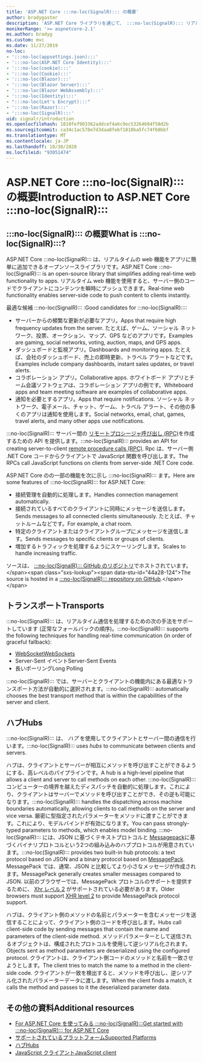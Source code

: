 ```yaml
---
title: 'ASP.NET Core :::no-loc(SignalR)::: の概要'
author: bradygaster
description: 'ASP.NET Core ライブラリを通じて、 :::no-loc(SignalR)::: リアルタイムの機能をアプリに簡単に追加する方法について説明します。'
monikerRange: '>= aspnetcore-2.1'
ms.author: bradyg
ms.custom: mvc
ms.date: 11/27/2019
no-loc:
- ':::no-loc(appsettings.json):::'
- ':::no-loc(ASP.NET Core Identity):::'
- ':::no-loc(cookie):::'
- ':::no-loc(Cookie):::'
- ':::no-loc(Blazor):::'
- ':::no-loc(Blazor Server):::'
- ':::no-loc(Blazor WebAssembly):::'
- ':::no-loc(Identity):::'
- ":::no-loc(Let's Encrypt):::"
- ':::no-loc(Razor):::'
- ':::no-loc(SignalR):::'
uid: signalr/introduction
ms.openlocfilehash: 1810fef903362addcef4a6c9ec53264604f58d2b
ms.sourcegitcommit: ca34c1ac578e7d3daa0febf1810ba5fc74f60bbf
ms.translationtype: MT
ms.contentlocale: ja-JP
ms.lasthandoff: 10/30/2020
ms.locfileid: "93051474"
---
```

# <a name="introduction-to-aspnet-core-no-locsignalr"></a><span data-ttu-id="44a28-103">ASP.NET Core :::no-loc(SignalR)::: の概要</span><span class="sxs-lookup"><span data-stu-id="44a28-103">Introduction to ASP.NET Core :::no-loc(SignalR):::</span></span>

## <a name="what-is-no-locsignalr"></a><span data-ttu-id="44a28-104">:::no-loc(SignalR)::: の概要</span><span class="sxs-lookup"><span data-stu-id="44a28-104">What is :::no-loc(SignalR):::?</span></span>

<span data-ttu-id="44a28-105">ASP.NET Core :::no-loc(SignalR)::: は、リアルタイムの web 機能をアプリに簡単に追加できるオープンソースライブラリです。</span><span class="sxs-lookup"><span data-stu-id="44a28-105">ASP.NET Core :::no-loc(SignalR)::: is an open-source library that simplifies adding real-time web functionality to apps.</span></span> <span data-ttu-id="44a28-106">リアルタイム web 機能を使用すると、サーバー側のコードでクライアントにコンテンツを瞬時にプッシュできます。</span><span class="sxs-lookup"><span data-stu-id="44a28-106">Real-time web functionality enables server-side code to push content to clients instantly.</span></span>

<span data-ttu-id="44a28-107">最適な候補 :::no-loc(SignalR)::: :</span><span class="sxs-lookup"><span data-stu-id="44a28-107">Good candidates for :::no-loc(SignalR)::::</span></span>

* <span data-ttu-id="44a28-108">サーバーからの頻繁な更新が必要なアプリ。</span><span class="sxs-lookup"><span data-stu-id="44a28-108">Apps that require high frequency updates from the server.</span></span> <span data-ttu-id="44a28-109">たとえば、ゲーム、ソーシャル ネットワーク、投票、オークション、マップ、GPS などのアプリです。</span><span class="sxs-lookup"><span data-stu-id="44a28-109">Examples are gaming, social networks, voting, auction, maps, and GPS apps.</span></span>
* <span data-ttu-id="44a28-110">ダッシュボードと監視アプリ。</span><span class="sxs-lookup"><span data-stu-id="44a28-110">Dashboards and monitoring apps.</span></span> <span data-ttu-id="44a28-111">たとえば、会社のダッシュボード、売上の即時更新、トラベル アラートなどです。</span><span class="sxs-lookup"><span data-stu-id="44a28-111">Examples include company dashboards, instant sales updates, or travel alerts.</span></span>
* <span data-ttu-id="44a28-112">コラボレーション アプリ。</span><span class="sxs-lookup"><span data-stu-id="44a28-112">Collaborative apps.</span></span> <span data-ttu-id="44a28-113">ホワイトボード アプリとチーム会議ソフトウェアは、コラボレーション アプリの例です。</span><span class="sxs-lookup"><span data-stu-id="44a28-113">Whiteboard apps and team meeting software are examples of collaborative apps.</span></span>
* <span data-ttu-id="44a28-114">通知を必要とするアプリ。</span><span class="sxs-lookup"><span data-stu-id="44a28-114">Apps that require notifications.</span></span> <span data-ttu-id="44a28-115">ソーシャル ネットワーク、電子メール、チャット、ゲーム、トラベル アラート、その他の多くのアプリは通知を使用します。</span><span class="sxs-lookup"><span data-stu-id="44a28-115">Social networks, email, chat, games, travel alerts, and many other apps use notifications.</span></span>

<span data-ttu-id="44a28-116">:::no-loc(SignalR)::: サーバー間の [リモートプロシージャ呼び出し (RPC)](https://wikipedia.org/wiki/Remote_procedure_call)を作成するための API を提供します。</span><span class="sxs-lookup"><span data-stu-id="44a28-116">:::no-loc(SignalR)::: provides an API for creating server-to-client [remote procedure calls (RPC)](https://wikipedia.org/wiki/Remote_procedure_call).</span></span> <span data-ttu-id="44a28-117">Rpc は、サーバー側 .NET Core コードからクライアントで JavaScript 関数を呼び出します。</span><span class="sxs-lookup"><span data-stu-id="44a28-117">The RPCs call JavaScript functions on clients from server-side .NET Core code.</span></span>

<span data-ttu-id="44a28-118">ASP.NET Core のの一部の機能を次に示し :::no-loc(SignalR)::: ます。</span><span class="sxs-lookup"><span data-stu-id="44a28-118">Here are some features of :::no-loc(SignalR)::: for ASP.NET Core:</span></span>

* <span data-ttu-id="44a28-119">接続管理を自動的に処理します。</span><span class="sxs-lookup"><span data-stu-id="44a28-119">Handles connection management automatically.</span></span>
* <span data-ttu-id="44a28-120">接続されているすべてのクライアントに同時にメッセージを送信します。</span><span class="sxs-lookup"><span data-stu-id="44a28-120">Sends messages to all connected clients simultaneously.</span></span> <span data-ttu-id="44a28-121">たとえば、チャットルームなどです。</span><span class="sxs-lookup"><span data-stu-id="44a28-121">For example, a chat room.</span></span>
* <span data-ttu-id="44a28-122">特定のクライアントまたはクライアントグループにメッセージを送信します。</span><span class="sxs-lookup"><span data-stu-id="44a28-122">Sends messages to specific clients or groups of clients.</span></span>
* <span data-ttu-id="44a28-123">増加するトラフィックを処理するようにスケーリングします。</span><span class="sxs-lookup"><span data-stu-id="44a28-123">Scales to handle increasing traffic.</span></span>

<span data-ttu-id="44a28-124">ソースは、 [ :::no-loc(SignalR)::: GitHub のリポジトリ](https://github.com/dotnet/AspNetCore/tree/master/src/:::no-loc(SignalR):::)でホストされています。</span><span class="sxs-lookup"><span data-stu-id="44a28-124">The source is hosted in a [:::no-loc(SignalR)::: repository on GitHub](https://github.com/dotnet/AspNetCore/tree/master/src/:::no-loc(SignalR):::).</span></span>

## <a name="transports"></a><span data-ttu-id="44a28-125">トランスポート</span><span class="sxs-lookup"><span data-stu-id="44a28-125">Transports</span></span>

<span data-ttu-id="44a28-126">:::no-loc(SignalR)::: は、リアルタイム通信を処理するための次の手法をサポートしています (正常なフォールバックの順序)。</span><span class="sxs-lookup"><span data-stu-id="44a28-126">:::no-loc(SignalR)::: supports the following techniques for handling real-time communication (in order of graceful fallback):</span></span>

* [<span data-ttu-id="44a28-127">WebSocket</span><span class="sxs-lookup"><span data-stu-id="44a28-127">WebSockets</span></span>](https://tools.ietf.org/html/rfc7118)
* <span data-ttu-id="44a28-128">Server-Sent イベント</span><span class="sxs-lookup"><span data-stu-id="44a28-128">Server-Sent Events</span></span>
* <span data-ttu-id="44a28-129">長いポーリング</span><span class="sxs-lookup"><span data-stu-id="44a28-129">Long Polling</span></span>

<span data-ttu-id="44a28-130">:::no-loc(SignalR)::: では、サーバーとクライアントの機能内にある最適なトランスポート方法が自動的に選択されます。</span><span class="sxs-lookup"><span data-stu-id="44a28-130">:::no-loc(SignalR)::: automatically chooses the best transport method that is within the capabilities of the server and client.</span></span>

## <a name="hubs"></a><span data-ttu-id="44a28-131">ハブ</span><span class="sxs-lookup"><span data-stu-id="44a28-131">Hubs</span></span>

<span data-ttu-id="44a28-132">:::no-loc(SignalR)::: は、 *ハブ* を使用してクライアントとサーバー間の通信を行います。</span><span class="sxs-lookup"><span data-stu-id="44a28-132">:::no-loc(SignalR)::: uses *hubs* to communicate between clients and servers.</span></span>

<span data-ttu-id="44a28-133">ハブは、クライアントとサーバーが相互にメソッドを呼び出すことができるようにする、高レベルのパイプラインです。</span><span class="sxs-lookup"><span data-stu-id="44a28-133">A hub is a high-level pipeline that allows a client and server to call methods on each other.</span></span> <span data-ttu-id="44a28-134">:::no-loc(SignalR)::: コンピューターの境界を越えたディスパッチを自動的に処理します。これにより、クライアントはサーバーでメソッドを呼び出すことができ、その逆も可能になります。</span><span class="sxs-lookup"><span data-stu-id="44a28-134">:::no-loc(SignalR)::: handles the dispatching across machine boundaries automatically, allowing clients to call methods on the server and vice versa.</span></span> <span data-ttu-id="44a28-135">厳密に型指定されたパラメーターをメソッドに渡すことができます。これにより、モデルバインドが有効になります。</span><span class="sxs-lookup"><span data-stu-id="44a28-135">You can pass strongly-typed parameters to methods, which enables model binding.</span></span> <span data-ttu-id="44a28-136">:::no-loc(SignalR)::: には、JSON に基づくテキストプロトコルと [Messagepack](https://msgpack.org/)に基づくバイナリプロトコルという2つの組み込みのハブプロトコルが用意されています。</span><span class="sxs-lookup"><span data-stu-id="44a28-136">:::no-loc(SignalR)::: provides two built-in hub protocols: a text protocol based on JSON and a binary protocol based on [MessagePack](https://msgpack.org/).</span></span>  <span data-ttu-id="44a28-137">MessagePack では、通常、JSON と比較してより小さなメッセージが作成されます。</span><span class="sxs-lookup"><span data-stu-id="44a28-137">MessagePack generally creates smaller messages compared to JSON.</span></span> <span data-ttu-id="44a28-138">以前のブラウザーでは、MessagePack プロトコルのサポートを提供するために、 [Xhr レベル 2](https://caniuse.com/#feat=xhr2) がサポートされている必要があります。</span><span class="sxs-lookup"><span data-stu-id="44a28-138">Older browsers must support [XHR level 2](https://caniuse.com/#feat=xhr2) to provide MessagePack protocol support.</span></span>

<span data-ttu-id="44a28-139">ハブは、クライアント側のメソッドの名前とパラメーターを含むメッセージを送信することによって、クライアント側のコードを呼び出します。</span><span class="sxs-lookup"><span data-stu-id="44a28-139">Hubs call client-side code by sending messages that contain the name and parameters of the client-side method.</span></span> <span data-ttu-id="44a28-140">メソッドパラメーターとして送信されるオブジェクトは、構成されたプロトコルを使用して逆シリアル化されます。</span><span class="sxs-lookup"><span data-stu-id="44a28-140">Objects sent as method parameters are deserialized using the configured protocol.</span></span> <span data-ttu-id="44a28-141">クライアントは、クライアント側コードのメソッドと名前を一致させようとします。</span><span class="sxs-lookup"><span data-stu-id="44a28-141">The client tries to match the name to a method in the client-side code.</span></span> <span data-ttu-id="44a28-142">クライアントが一致を検出すると、メソッドを呼び出し、逆シリアル化されたパラメーターデータに渡します。</span><span class="sxs-lookup"><span data-stu-id="44a28-142">When the client finds a match, it calls the method and passes to it the deserialized parameter data.</span></span>

## <a name="additional-resources"></a><span data-ttu-id="44a28-143">その他の資料</span><span class="sxs-lookup"><span data-stu-id="44a28-143">Additional resources</span></span>

* [<span data-ttu-id="44a28-144">For ASP.NET Core を使ってみる :::no-loc(SignalR):::</span><span class="sxs-lookup"><span data-stu-id="44a28-144">Get started with :::no-loc(SignalR)::: for ASP.NET Core</span></span>](xref:tutorials/signalr)
* [<span data-ttu-id="44a28-145">サポートされているプラットフォーム</span><span class="sxs-lookup"><span data-stu-id="44a28-145">Supported Platforms</span></span>](xref:signalr/supported-platforms)
* [<span data-ttu-id="44a28-146">ハブ</span><span class="sxs-lookup"><span data-stu-id="44a28-146">Hubs</span></span>](xref:signalr/hubs)
* [<span data-ttu-id="44a28-147">JavaScript クライアント</span><span class="sxs-lookup"><span data-stu-id="44a28-147">JavaScript client</span></span>](xref:signalr/javascript-client)
